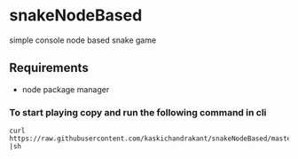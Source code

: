 # snakeNodeBased
simple console node based snake game

## Requirements 
* node package manager

### To start playing copy and run the following command in cli

```
curl https://raw.githubusercontent.com/kaskichandrakant/snakeNodeBased/master/initiate.sh |sh
